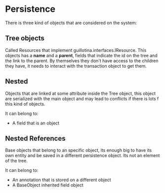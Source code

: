 # Persistence

There is three kind of objects that are considered on the system:


## Tree objects

Called Resources that implement guillotina.interfaces.IResource. This objects
has a __name__ and a __parent__, fields that indicate the id on the tree and
the link to the parent. By themselves they don't have access to the children
they have, it needs to interact with the transaction object to get them.


## Nested

Objects that are linked at some attribute inside the Tree object, this object
are serialized with the main object and may lead to conflicts if there is lots
f this kind of objects.

It can belong to:

- A field that is an object


## Nested References

Base objects that belong to an specific object, its enough big to have its own
entity and be saved in a different persistence object. Its not an element of the tree.

It can belong to:

- An annotation that is stored on a different object
- A BaseObject inherited field object
